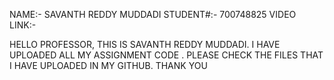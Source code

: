 NAME:- SAVANTH REDDY MUDDADI
STUDENT#:- 700748825
VIDEO LINK:-

HELLO PROFESSOR,
THIS IS SAVANTH REDDY MUDDADI.
I HAVE UPLOADED ALL MY ASSIGNMENT CODE .
PLEASE CHECK THE FILES THAT I HAVE UPLOADED IN MY GITHUB.
THANK YOU
